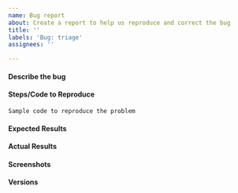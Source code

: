 ```yaml
---
name: Bug report
about: Create a report to help us reproduce and correct the bug
title: ''
labels: 'Bug: triage'
assignees: ''

---
```


<!--
Before submitting a bug, please make sure the issue hasn't been already
addressed by searching through the past issues.

If your issue is a usage question, please submit it in one of these other
channels instead:
- StackOverflow with the `fairlearn` tag:
  https://stackoverflow.com/questions/tagged/fairlearn
- Discord: https://discord.gg/R22yCfgsRn
The issue tracker is used only to report bugs and feature requests. For
questions, please use either of the above platforms. Most question issues are
closed without an answer on this issue tracker. Thanks for your understanding.
-->

#### Describe the bug
<!--
A clear and concise description of what the bug is.
-->

#### Steps/Code to Reproduce
<!--
Please add a minimal example (in the form of code) that reproduces the error.
Be as succinct as possible, do not depend on external data. In short, we are
going to copy-paste your code and we expect to get the same result as you.

Example:
```python
import pandas as pd
from fairlearn.reductions import ExponentiatedGradient, DemographicParity
from sklearn.linear_model import LinearRegression
from fairlearn.datasets import fetch_adult

data = fetch_adult()
X = pd.get_dummies(data.data)
y = (data.target == '>50K') * 1
sensitive_features = data.data['sex']
mitigator = ExponentiatedGradient(LinearRegression(), DemographicParity())
mitigator.fit(X, y, sensitive_features=sensitive_features)
```
If the code is too long, feel free to put it in a public gist and link
it in the issue: https://gist.github.com
-->

```
Sample code to reproduce the problem
```

#### Expected Results
<!-- Example: No error is thrown. Please paste or describe the expected results.-->

#### Actual Results
<!-- Please paste or specifically describe the actual output or traceback. -->

#### Screenshots
<!-- If applicable, add screenshots to help explain your problem. -->

#### Versions
<!--
Please provide the following information:
- OS: [e.g. Windows]
- Browser (if you're reporting a bug in jupyter): [e.g. Edge, Firefox, Chrome, Safari]
- Python version: [e.g. 3.9.12]
- Fairlearn version: [e.g. 0.7.0 or installed from main branch in editable mode]
- version of Python packages: please run the following snippet and paste the output:
  ```python
  import fairlearn
  fairlearn.show_versions()
  ```
-->

<!-- Thanks for contributing! -->
